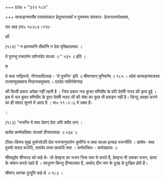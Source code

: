 +++
title = "३२२ १८४"

+++
सत्सङ्गमस्यैव परमसंस्कार हेतुत्वात्तदर्थं न पुरुषस्य संस्कार- हेत्वन्तरमपेक्ष्यश्व, 

यत आह (भा० १०२८४।११)- 

की 

(१८४) " न ह्यन्मयानि तीर्थानि न देवा मृच्छिलामयाः । 

ते पुनन्तु रुकालेन दर्शनादेव साधवः ॥ " ५३५ ॥ इति । 

श 

ते कथं नाद्रियन्ते, गौणत्वादित्याह - 'ते पुनन्ति' इति ॥ श्रीभगवान् मुनिवर्गम् ॥ १८५ । तदेवं सत्सङ्गमात्रस्य तत्साम्मुख्यमात्र निदानत्वमुक्तम् । एतदेव व्यतिरेकेणाह 

की किसी प्रकार अपेक्षा नहीं रहती है । जिस प्रकार नल कुत्रर मणिग्रीव के प्रति देवर्षि नारद की कृपा हुई । इस में नल कुवर मणिग्रीव के द्वारा देवर्षि नारद जी की सेवा का कुछ भी प्रसङ्ग नहीं है। किन्तु अवज्ञा करने का ही संवाद सुनने में आता है । भा० ११।२।६ में उक्त है- 

। 

(१८३) "भजन्ति ये यथा देवान् देवा अपि तथैव तान् । 

छायेव कर्म्मसचिवाः साधवो दीनवत्सलाः ॥ ५३४ ॥ 

टीका-किश्च सुखं कुर्वन्तोऽपि देवा भजनानुसारेण कुर्वन्ति न तथा साधव इत्याह भजन्तीति । छायेव- यथा पुरुषो यावत् करोति, तावदेव तस्य छायादि तथा । कर्मसचिवाः - कर्मसहायाः ॥ 

श्रीवसुदेव श्रीनारद को कहे थे- जो देववृन्द का भजन जिस भाव से करते हैं, देववृन्द भी उसका भजन, छाया के समान करते रहते हैं । साधुगण किन्तु दीनवत्सल हैं, अर्थात् दीन जन के दुःख से दुःखित होते हैं। 

श्रीमान् आनक दुन्दुभि कहे थे ॥ १८३ । 
